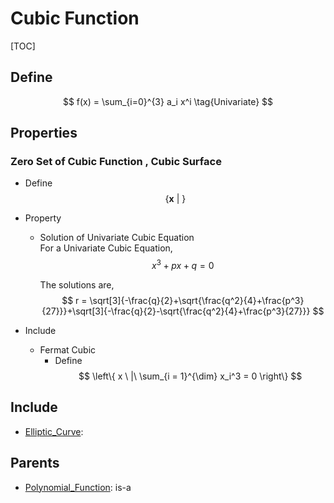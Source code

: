 # Cubic Function

[TOC]

## Define

$$
f(x) = \sum_{i=0}^{3} a_i x^i  \tag{Univariate}
$$

## Properties

### Zero Set of Cubic Function , Cubic Surface   

- Define
  $$
  \left\{\boldsymbol x \ |\  \right\}
  $$
- Property
  - Solution of Univariate Cubic Equation  
    For a Univariate Cubic Equation,
    $$
    x^3 + px + q = 0
    $$

    The solutions are,
    $$
    r = \sqrt[3]{-\frac{q}{2}+\sqrt{\frac{q^2}{4}+\frac{p^3}{27}}}+\sqrt[3]{-\frac{q}{2}-\sqrt{\frac{q^2}{4}+\frac{p^3}{27}}}
    $$

- Include
  * Fermat Cubic
    - Define
      $$
      \left\{ x \ |\ \sum_{i = 1}^{\dim} x_i^3 = 0 \right\}
      $$

## Include

- [Elliptic_Curve](./Elliptic_Curve.md): 

## Parents

- [Polynomial_Function](./Polynomial_Function.md): is-a

